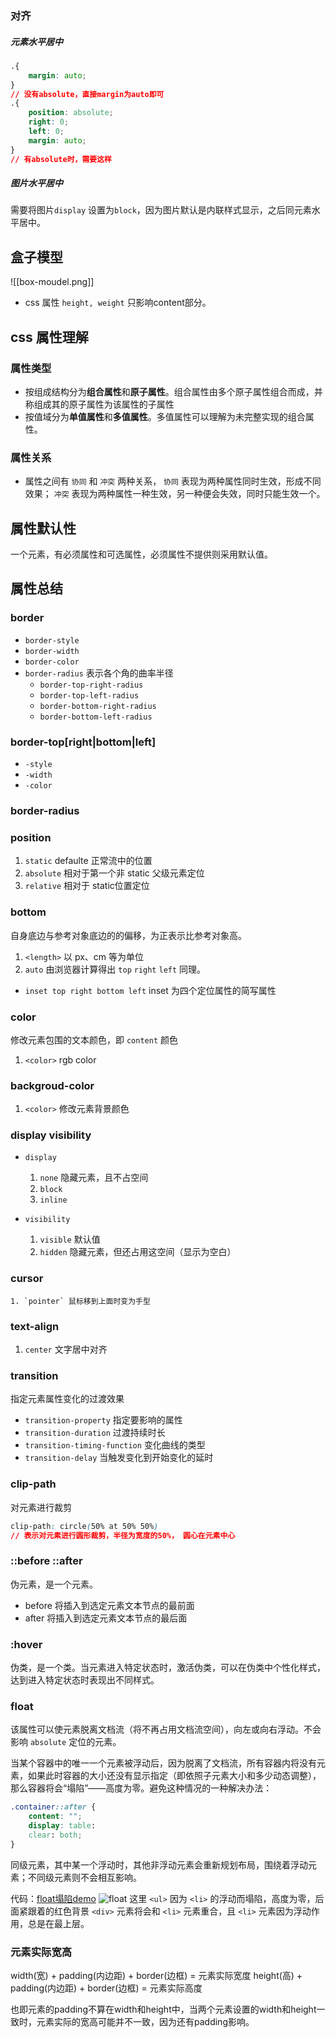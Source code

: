 ### 对齐

##### 元素水平居中
``` css
.{
	margin: auto;
}
// 没有absolute，直接margin为auto即可
.{
   	position: absolute;
    right: 0;
	left: 0;
	margin: auto;
}
// 有absolute时，需要这样
```
##### 图片水平居中
需要将图片`display` 设置为`block`，因为图片默认是内联样式显示，之后同元素水平居中。

## 盒子模型
![[box-moudel.png]]
- css 属性 `height, weight` 只影响content部分。

## css 属性理解
### 属性类型
- 按组成结构分为**组合属性**和**原子属性**。组合属性由多个原子属性组合而成，并称组成其的原子属性为该属性的子属性
- 按值域分为**单值属性**和**多值属性**。多值属性可以理解为未完整实现的组合属性。

### 属性关系
- 属性之间有 `协同`  和 `冲突` 两种关系， `协同` 表现为两种属性同时生效，形成不同效果； `冲突` 表现为两种属性一种生效，另一种便会失效，同时只能生效一个。

## 属性默认性
一个元素，有必须属性和可选属性，必须属性不提供则采用默认值。
## 属性总结
### border
- `border-style`
- `border-width`
- `border-color`
- `border-radius`  表示各个角的曲率半径
	- `border-top-right-radius`
	- `border-top-left-radius`
	- `border-bottom-right-radius`
	- `border-bottom-left-radius`


### border-top\[right|bottom|left]
- `-style`
- `-width`
- `-color`

### border-radius


### position
1. `static` defaulte 正常流中的位置
2. `absolute` 相对于第一个非 static 父级元素定位
3. `relative` 相对于 static位置定位

### bottom
自身底边与参考对象底边的的偏移，为正表示比参考对象高。
1. `<length>` 以 px、cm 等为单位
2. `auto` 由浏览器计算得出
`top` `right` `left` 同理。
- `inset top right bottom left` inset 为四个定位属性的简写属性

### color
修改元素包围的文本颜色，即 `content` 颜色
1. `<color>` rgb color

### backgroud-color
1. `<color>` 修改元素背景颜色

### display visibility
- `display` 
	1. `none` 隐藏元素，且不占空间
	2. `block`
	3. `inline`
	

- `visibility`
	1. `visible` 默认值 
	2. `hidden` 隐藏元素，但还占用这空间（显示为空白）

### cursor
	1. `pointer` 鼠标移到上面时变为手型

### text-align
1. `center` 文字居中对齐

### transition
指定元素属性变化的过渡效果
- `transition-property` 指定要影响的属性
- `transition-duration` 过渡持续时长
- `transition-timing-function` 变化曲线的类型
- `transition-delay` 当触发变化到开始变化的延时

### clip-path
对元素进行裁剪
``` css
clip-path: circle(50% at 50% 50%)
// 表示对元素进行圆形裁剪，半径为宽度的50%， 圆心在元素中心
```

### ::before ::after
伪元素，是一个元素。
- before 将插入到选定元素文本节点的最前面
- after 将插入到选定元素文本节点的最后面

### :hover
伪类，是一个类。当元素进入特定状态时，激活伪类，可以在伪类中个性化样式，达到进入特定状态时表现出不同样式。

### float
该属性可以使元素脱离文档流（将不再占用文档流空间），向左或向右浮动。不会影响 `absolute` 定位的元素。

当某个容器中的唯一一个元素被浮动后，因为脱离了文档流，所有容器内将没有元素，如果此时容器的大小还没有显示指定（即依照子元素大小和多少动态调整），那么容器将会“塌陷”——高度为零。避免这种情况的一种解决办法：
```css
.container::after {
	content: "";
	display: table:
	clear: both;
}
```

同级元素，其中某一个浮动时，其他非浮动元素会重新规划布局，围绕着浮动元素；不同级元素则不会相互影响。

代码：[float塌陷demo](前端/CSS/link/link.md#float塌陷demo%20e04d19)
![float](floatDemo.png)
这里 `<ul>` 因为 `<li>` 的浮动而塌陷，高度为零，后面紧跟着的红色背景 `<div>` 元素将会和 `<li>` 元素重合，且 `<li>` 元素因为浮动作用，总是在最上层。

### 元素实际宽高
width(宽) + padding(内边距) + border(边框) = 元素实际宽度
height(高) + padding(内边距) + border(边框) = 元素实际高度

也即元素的padding不算在width和height中，当两个元素设置的width和height一致时，元素实际的宽高可能并不一致，因为还有padding影响。